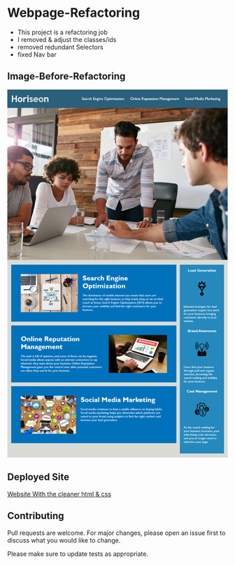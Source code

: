 # Webpage-Refactoring
* This project is a refactoring job
* I removed & adjust the classes/ids
* removed redundant Selectors
* fixed Nav bar
## Image-Before-Refactoring

![Before The Changes](https://raw.githubusercontent.com/tcbatx/Homework-Refractor/main/images/preview.png)

## Deployed Site
[Website With the cleaner html & css](https://tcbatx.github.io/Homework-Refractor/)



## Contributing
Pull requests are welcome. For major changes, please open an issue first to discuss what you would like to change.

Please make sure to update tests as appropriate.

